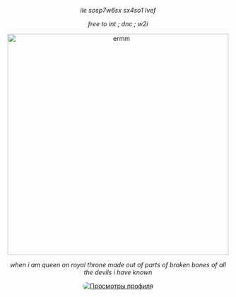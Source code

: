 <p align="center"> <em> ile sosp7w6sx sx4so1 lvef </em> </p> </p>

<p align="center"> <em> free to int ; dnc ; w2i </em> </p> </p>

<p align="center">
  <img src="https://files.catbox.moe/igdjf5.png" alt="ermm" width="500"/>
</p>

<p align="center"> <em> when i am queen on royal throne made out of parts of broken bones of all the devils i have known </em> </p> </p>


<div align="center">
  <a href="https://github.com/sumi-vitae">
    <img src="https://komarev.com/ghpvc/?username=sumi-vitae&label=views&color=c33528&style=flat&labelColor=B174C7" alt="Просмотры профиля" style="border-radius: 10px;" />
  </a>
</div>
